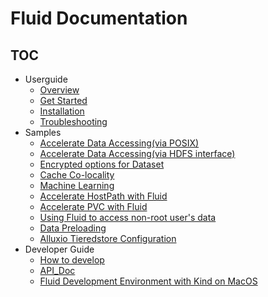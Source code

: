 # Fluid Documentation

<!-- markdownlint-disable MD007 -->
<!-- markdownlint-disable MD032 -->

## TOC

+ Userguide
  - [Overview](userguide/overview.md)
  - [Get Started](userguide/get_started.md)
  - [Installation](userguide/install.md)
  - [Troubleshooting](userguide/troubleshooting.md)
+ Samples
  - [Accelerate Data Accessing(via POSIX)](samples/accelerate_data_accessing.md)
  - [Accelerate Data Accessing(via HDFS interface)](samples/accelerate_data_accessing_by_hdfs.md)
  - [Encrypted options for Dataset](samples/use_encryptoptions.md)
  - [Cache Co-locality](samples/data_co_locality.md)
  - [Machine Learning](samples/machinelearning.md)
  - [Accelerate HostPath with Fluid](samples/hostpath.md)
  - [Accelerate PVC with Fluid](samples/accelerate_pvc.md)
  - [Using Fluid to access non-root user's data](samples/nonroot_access.md)
  - [Data Preloading](samples/data_warmup.md)
  - [Alluxio Tieredstore Configuration](samples/tieredstore_config.md)
+ Developer Guide
  - [How to develop](dev/how_to_develop.md)
  - [API_Doc](dev/api_doc.md)
  - [Fluid Development Environment with Kind on MacOS ](dev/dev_with_kind.md)

